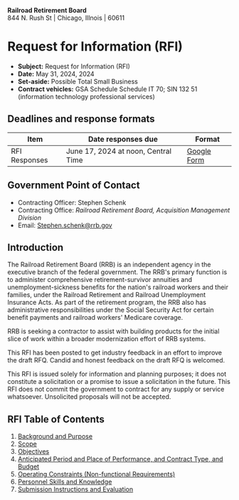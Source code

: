 **Railroad Retirement Board**<br>
844 N. Rush St | Chicago, Illnois | 60611


# Request for Information (RFI)

* **Subject:** Request for Information (RFI)
* **Date:** May 31, 2024, 2024
* **Set-aside:** Possible Total Small Business
* **Contract vehicles:** GSA Schedule Schedule IT 70; SIN 132 51 (information technology professional services)



## Deadlines and response formats

| Item | Date responses due | Format |
| ------------- | ------------- | ------------- |
| RFI Responses | June 17, 2024 at noon, Central Time | [Google Form](https://docs.google.com/forms/d/e/1FAIpQLSdbBXGKpUYEb6kO4eszbs5gNlCzaVITQm1XB5BfGtJzT-lvfA/viewform?usp=sf_link)  |

## Government Point of Contact

* Contracting Officer: Stephen Schenk
* Contracting Office: _Railroad Retirement Board, Acquisition Management Division_
* Email: Stephen.schenk@rrb.gov


## Introduction

The Railroad Retirement Board (RRB) is an independent agency in the executive branch of the federal government. The RRB's primary function is to administer comprehensive retirement-survivor annuities and unemployment-sickness benefits for the nation's railroad workers and their families, under the Railroad Retirement and Railroad Unemployment Insurance Acts. As part of the retirement program, the RRB also has administrative responsibilities under the Social Security Act for certain benefit payments and railroad workers' Medicare coverage.

RRB is seeking a contractor to assist with building products for the initial slice of work within a broader modernization effort of RRB systems.

This RFI has been posted to get industry feedback in an effort to improve the draft RFQ. Candid and honest feedback on the draft RFQ is welcomed.

This RFI is issued solely for information and planning purposes; it does not constitute a solicitation or a promise to issue a solicitation in the future. This RFI does not commit the government to contract for any supply or service whatsoever. Unsolicited proposals will not be accepted.


## RFI Table of Contents

1. [Background and Purpose](RFI_Draft%20RFQ.md#10-background-and-purpose)
2. [Scope](RFI_Draft%20RFQ.md#20-scope)
3. [Objectives](RFI_Draft%20RFQ.md#30-objectives)
4. [Anticipated Period and Place of Performance, and Contract Type, and Budget](RFI_Draft%20RFQ.md#40-anticipated-period-and-place-of-performance-and-contract-type-and-budget)
5. [Operating Constraints (Non-functional Requirements)](RFI_Draft%20RFQ.md#50-operating-constraints-non-functional-requirements)
6. [Personnel Skills and Knowledge](RFI_Draft%20RFQ.md#60--personnel-skills-and-knowledge)
7. [Submission Instructions and Evaluation](RFI_Draft%20RFQ.md#70-submission-instructions-and-evaluation)
